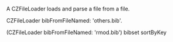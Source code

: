 A CZFileLoader loads and parse a file from a file.

CZFileLoader bibFromFileNamed: 'others.bib'.

(CZFileLoader bibFromFileNamed: 'rmod.bib') bibset sortByKey